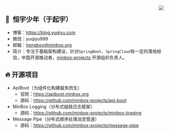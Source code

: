 <img align="right" src="https://github-readme-stats.vercel.app/api?username=hengboy&show_icons=true&hide_title=true&theme=radical" />

## :boy: ​ 恒宇少年（于起宇）

- 博客：<a href="https://blog.yuqiyu.com" target="_blank">https://blog.yuqiyu.com</a>
- 微信：yuqiyu999
- 邮箱：hengboy@minbox.org
- 简介：专注于基础架构建设，针对`SpringBoot`、`SpringCloud`有一定的落地经验，中国开源推动者，[minbox-projects](https://github.com/minbox-projects) 开源组织负责人。

## :fire:  开源项目

- ApiBoot（为组件化构建服务而生）
  - 官网：https://apiboot.minbox.org
  - 源码：https://github.com/minbox-projects/api-boot
- MinBox Logging（分布式链路日志框架）
  - 源码：https://github.com/minbox-projects/minbox-logging
- Message Pipe（分布式顺序处理消息管道）
  - 源码：https://github.com/minbox-projects/message-pipe

